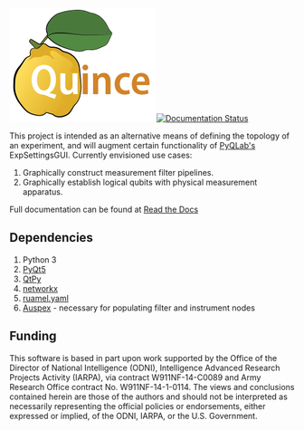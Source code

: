 ![quince-small](doc/images/quince-small.png)
[![Documentation Status](https://readthedocs.org/projects/quince/badge/?version=latest)](http://quince.readthedocs.io/en/latest/?badge=latest)

This project is intended as an alternative means of defining the topology of an experiment, and will augment certain functionality of [PyQLab's](https://github.com/BBN-Q/PyQLab) ExpSettingsGUI. Currently envisioned use cases:

1. Graphically construct measurement filter pipelines.
2. Graphically establish logical qubits with physical measurement apparatus.

Full documentation can be found at [Read the Docs](http://quince.readthedocs.io/en/latest/)

## Dependencies

1. Python 3
2. [PyQt5](https://www.riverbankcomputing.com/software/pyqt/intro)
3. [QtPy](https://github.com/spyder-ide/qtpy)
4. [networkx](https://networkx.github.io/)
5. [ruamel.yaml](https://pypi.python.org/pypi/ruamel.yaml)
6. [Auspex](https://github.com/BBN-Q/auspex) - necessary for populating filter and instrument nodes

## Funding

This software is based in part upon work supported by the Office of the Director of National Intelligence (ODNI), Intelligence Advanced Research Projects Activity (IARPA), via contract W911NF-14-C0089 and Army Research Office contract No. W911NF-14-1-0114. The views and conclusions contained herein are those of the authors and should not be interpreted as necessarily representing the official policies or endorsements, either expressed or implied, of the ODNI, IARPA, or the U.S. Government.
